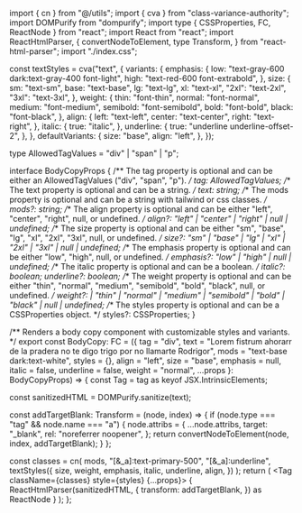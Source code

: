 import { cn } from "@/utils";
import { cva } from "class-variance-authority";
import DOMPurify from "dompurify";
import type { CSSProperties, FC, ReactNode } from "react";
import React from "react";
import ReactHtmlParser, {
  convertNodeToElement,
  type Transform,
} from "react-html-parser";
import "./index.css";

const textStyles = cva("text", {
  variants: {
    emphasis: {
      low: "text-gray-600 dark:text-gray-400 font-light",
      high: "text-red-600 font-extrabold",
    },
    size: {
      sm: "text-sm",
      base: "text-base",
      lg: "text-lg",
      xl: "text-xl",
      "2xl": "text-2xl",
      "3xl": "text-3xl",
    },
    weight: {
      thin: "font-thin",
      normal: "font-normal",
      medium: "font-medium",
      semibold: "font-semibold",
      bold: "font-bold",
      black: "font-black",
    },
    align: {
      left: "text-left",
      center: "text-center",
      right: "text-right",
    },
    italic: {
      true: "italic",
    },
    underline: {
      true: "underline underline-offset-2",
    },
  },
  defaultVariants: {
    size: "base",
    align: "left",
  },
});

type AllowedTagValues = "div" | "span" | "p";

interface BodyCopyProps {
  /** The tag property is optional and can be either an AllowedTagValues ("div", "span", "p").  */
  tag: AllowedTagValues;
  /** The text property is optional and can be a string.  */
  text: string;
  /** The mods property is optional and can be a string with tailwind or css classes. */
  mods?: string;
  /** The align property is optional and can be either "left", "center", "right", null, or undefined.  */
  align?: "left" | "center" | "right" | null | undefined;
  /** The size property is optional and can be either "sm", "base", "lg", "xl", "2xl", "3xl", null, or undefined.  */
  size?: "sm" | "base" | "lg" | "xl" | "2xl" | "3xl" | null | undefined;
  /** The emphasis property is optional and can be either "low", "high", null, or undefined.  */
  emphasis?: "low" | "high" | null | undefined;
  /** The italic property is optional and can be a boolean.  */
  italic?: boolean;
  underline?: boolean;
  /** The weight property is optional and can be either "thin", "normal", "medium", "semibold", "bold", "black", null, or undefined.  */
  weight?:
    | "thin"
    | "normal"
    | "medium"
    | "semibold"
    | "bold"
    | "black"
    | null
    | undefined;
  /** The styles property is optional and can be a CSSProperties object. */
  styles?: CSSProperties;
}

/** Renders a body copy component with customizable styles and variants. */
export const BodyCopy: FC<BodyCopyProps> = ({
  tag = "div",
  text = "Lorem fistrum ahorarr de la pradera no te digo trigo por no llamarte Rodrigor",
  mods = "text-base dark:text-white",
  styles = {},
  align = "left",
  size = "base",
  emphasis = null,
  italic = false,
  underline = false,
  weight = "normal",
  ...props
}: BodyCopyProps) => {
  const Tag = tag as keyof JSX.IntrinsicElements;

  const sanitizedHTML = DOMPurify.sanitize(text);

  const addTargetBlank: Transform = (node, index) => {
    if (node.type === "tag" && node.name === "a") {
      node.attribs = {
        ...node.attribs,
        target: "_blank",
        rel: "noreferrer noopener",
      };
      return convertNodeToElement(node, index, addTargetBlank);
    }
  };

  const classes = cn(
    mods,
    "[&_a]:text-primary-500",
    "[&_a]:underline",
    textStyles({
      size,
      weight,
      emphasis,
      italic,
      underline,
      align,
    })
  );
  return (
    <Tag className={classes} style={styles} {...props}>
      {
        ReactHtmlParser(sanitizedHTML, {
          transform: addTargetBlank,
        }) as ReactNode
      }
    </Tag>
  );
};
